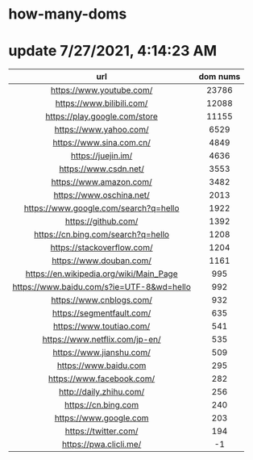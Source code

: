 # how-many-doms

# update 7/27/2021, 4:14:23 AM

url | dom nums
:-: | :-:
https://www.youtube.com/ | 23786
https://www.bilibili.com/ | 12088
https://play.google.com/store | 11155
https://www.yahoo.com/ | 6529
https://www.sina.com.cn/ | 4849
https://juejin.im/ | 4636
https://www.csdn.net/ | 3553
https://www.amazon.com/ | 3482
https://www.oschina.net/ | 2013
https://www.google.com/search?q=hello | 1922
https://github.com/ | 1392
https://cn.bing.com/search?q=hello | 1208
https://stackoverflow.com/ | 1204
https://www.douban.com/ | 1161
https://en.wikipedia.org/wiki/Main_Page | 995
https://www.baidu.com/s?ie=UTF-8&wd=hello | 992
https://www.cnblogs.com/ | 932
https://segmentfault.com/ | 635
https://www.toutiao.com/ | 541
https://www.netflix.com/jp-en/ | 535
https://www.jianshu.com/ | 509
https://www.baidu.com | 295
https://www.facebook.com/ | 282
http://daily.zhihu.com/ | 256
https://cn.bing.com | 240
https://www.google.com | 203
https://twitter.com/ | 194
https://pwa.clicli.me/ | -1

